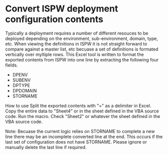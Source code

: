 # Convert ISPW deployment configuration contents

Typically a deployment requires a number of different resouces to be deployed depending on the environment, sub-environment, domain, type, etc. When viewing the definitions in ISPW it is not straight forward to compare against a master list, etc becuase a set of definitions is formated vertically over myltiple rows.
This Excel tool is written to format the exported contents from ISPW into one line by extracting the following four fields.

* DPENV
* SUBENV
* DPTYPE
* DPDOMAIN
* STORNAME

How to use
Split the exported contents with "=" as a delimiter in Excel.
Copy the entire data to "Sheet4" or in the sheet defined in the VBA source code.
Run the macro.
Check "Sheet2" or whatever the sheet defined in the VBA source code.
 
Note: Becuase the current logic relies on STORNAME to complete a new line there may be an incomplete converted line at the end. This occurs if the last set of configuration does not have STORNAME. Please ignore or manually delete the last line if required. 
